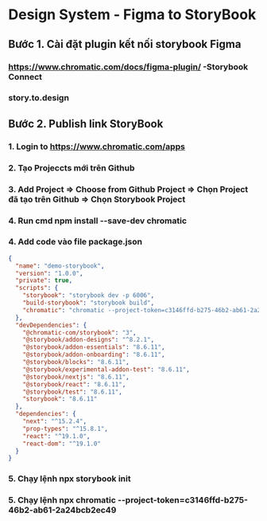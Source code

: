 # Design System - Figma to StoryBook
##  Bước 1.    Cài đặt plugin kết nối storybook Figma
### https://www.chromatic.com/docs/figma-plugin/ -Storybook  Connect
### story.to.design

##  Bước 2.   Publish link StoryBook
### 1.  Login to  https://www.chromatic.com/apps 
### 2.  Tạo Projeccts mới trên Github
### 3.   Add Project => Choose from Github Project => Chọn Project đã tạo trên Github => Chọn Storybook Project
### 4.   Run cmd npm install --save-dev chromatic
### 4.   Add code vào  file package.json
```json
{
  "name": "demo-storybook",
  "version": "1.0.0",
  "private": true,
  "scripts": {
    "storybook": "storybook dev -p 6006",
    "build-storybook": "storybook build",
    "chromatic": "chromatic --project-token=c3146ffd-b275-46b2-ab61-2a24bcb2ec49"
  },
  "devDependencies": {
    "@chromatic-com/storybook": "3",
    "@storybook/addon-designs": "^8.2.1",
    "@storybook/addon-essentials": "8.6.11",
    "@storybook/addon-onboarding": "8.6.11",
    "@storybook/blocks": "8.6.11",
    "@storybook/experimental-addon-test": "8.6.11",
    "@storybook/nextjs": "8.6.11",
    "@storybook/react": "8.6.11",
    "@storybook/test": "8.6.11",
    "storybook": "8.6.11"
  },
  "dependencies": {
    "next": "^15.2.4",
    "prop-types": "^15.8.1",
    "react": "^19.1.0",
    "react-dom": "^19.1.0"
  }
}
``` 
### 5.   Chạy lệnh    npx storybook init
### 5.   Chạy lệnh    npx chromatic --project-token=c3146ffd-b275-46b2-ab61-2a24bcb2ec49

